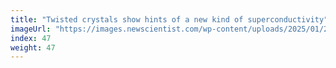 ```yaml
---
title: "Twisted crystals show hints of a new kind of superconductivity"
imageUrl: "https://images.newscientist.com/wp-content/uploads/2025/01/22150346/SEI_236934895.jpg?width=788"
index: 47
weight: 47
---
```

